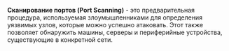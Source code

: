**Сканирование портов (Port Scanning)** - это предварительная процедура, используемая злоумышленниками для определения уязвимых узлов, которые можно успешно атаковать. Этот также позволяет обнаружить машины, серверы и периферийные устройства, существующие в конкретной сети.